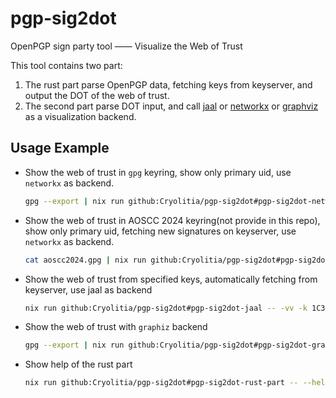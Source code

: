 # pgp-sig2dot

OpenPGP sign party tool —— Visualize the Web of Trust

This tool contains two part:

1. The rust part parse OpenPGP data, fetching keys from keyserver, and output the DOT of the web of trust.
2. The second part parse DOT input, and call [jaal](https://github.com/imohitmayank/jaal) or [networkx](https://github.com/networkx/networkx) or [graphviz](https://graphviz.org/) as a visualization backend.

## Usage Example

- Show the web of trust in `gpg` keyring, show only primary uid, use `networkx` as backend.

    ```sh
    gpg --export | nix run github:Cryolitia/pgp-sig2dot#pgp-sig2dot-networkx -- -vv --import - -p
    ```

- Show the web of trust in AOSCC 2024 keyring(not provide in this repo), show only primary uid, fetching new signatures on keyserver, use `networkx` as backend.

    ```sh
    cat aoscc2024.gpg | nix run github:Cryolitia/pgp-sig2dot#pgp-sig2dot-networkx -- -vv --import - -p --online
    ```

- Show the web of trust from specified keys, automatically fetching from keyserver, use jaal as backend

    ```sh
    nix run github:Cryolitia/pgp-sig2dot#pgp-sig2dot-jaal -- -vv -k 1C3C6547538D7152310C0EEA84DD0C0130A54DF7 892EBC7DC392DFF9C9C03F1D15F4180E73787863 CEDBA39E576BC6C21B71A64825E82BBEA32BD476
    ```

- Show the web of trust with `graphiz` backend

    ```sh
    gpg --export | nix run github:Cryolitia/pgp-sig2dot#pgp-sig2dot-graphviz -- -vv --import - > temp.svg
    ```

- Show help of the rust part

    ```sh
    nix run github:Cryolitia/pgp-sig2dot#pgp-sig2dot-rust-part -- --help
    ```
